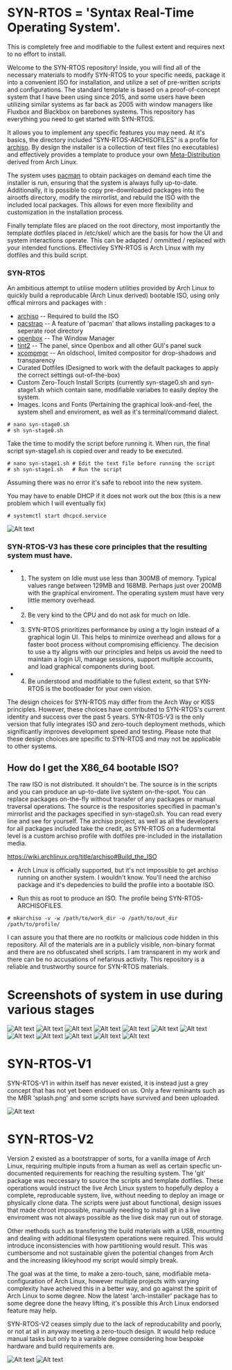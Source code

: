 # SYN-RTOS = 'Syntax Real-Time Operating System'.

This is completely free and modifiable to the fullest extent and requires next to no effort to install. 

Welcome to the SYN-RTOS repository! Inside, you will find all of the necessary materials to modify SYN-RTOS to your specific needs, package it into a convenient ISO for installation, and utilize a set of pre-written scripts and configurations. The standard template is based on a proof-of-concept system that I have been using since 2015, and some users have been utilizing similar systems as far back as 2005 with window managers like Fluxbox and Blackbox on barebones systems. This repository has everything you need to get started with SYN-RTOS. 

It allows you to implement any specific features you may need. At it's basics, the directory included "SYN-RTOS-ARCHISOFILES" is a profile for [archiso](https://wiki.archlinux.org/title/archiso). By design the installer is a collection of text files (no executables) and effectively provides a template to produce your own [Meta-Distribution](https://wiki.c2.com/?MetaDistribution) derived from Arch Linux.

The system uses [pacman](https://archlinux.org/packages/core/x86_64/pacman) to obtain packages on demand each time the installer is run, ensuring that the system is always fully up-to-date. Additionally, it is possible to copy pre-downloaded packages into the airootfs directory, modify the mirrorlist, and rebuild the ISO with the included local packages. This allows for even more flexibility and customization in the installation process.

Finally template files are placed on the root directory, most importantly the template dotfiles placed in /etc/skel/ which are the basis for how the UI and system interactions operate. This can be adapted / ommitted / replaced with your intended functions. Effectivley SYN-RTOS is Arch Linux with my dotfiles and this build script.

### SYN-RTOS 
An ambitious attempt to utilise modern utilities provided by Arch Linux to quickly build a reproducable (Arch Linux derived) bootable ISO, using only offical mirrors and packages with   : 

 - [archiso](https://wiki.archlinux.org/title/archiso)   -- Required to build the ISO
 - [pacstrap](https://archlinux.org/packages/core/x86_64/pacman)  -- A feature of 'pacman' that allows installing packages to a seperate root directory
 - [openbox](http://openbox.org/wiki/Main_Page)                   -- The Window Manager
 - [tint2](https://gitlab.com/o9000/tint2)                      -- The panel, since Openbox and all other GUI's panel suck
 - [xcompmgr](https://github.com/freedesktop/xcompmgr)             -- An oldschool, limited compositor for drop-shadows and transparency
 - Curated Dotfiles                      (Designed to work with the default packages to apply the correct settings out-of-the-box)     
 - Custom Zero-Touch Install Scripts     (currently syn-stage0.sh and syn-stage1.sh which contain sane, modifiable variabes to easily deploy the system.
 - Images. Icons and Fonts                   (Pertaining the graphical look-and-feel, the system shell and enviroment, as well as it's terminal/command dialect.

```
# nano syn-stage0.sh
# sh syn-stage0.sh
```
Take the time to modify the script before running it. When run, the final script syn-stage1.sh is copied over and ready to be executed.

```
# nano syn-stage1.sh # Edit the text file before running the script
# sh syn-stage1.sh   # Run the script
```
Assuming there was no error it's safe to reboot into the new system.

You may have to enable DHCP if it does not work out the box (this is a new problem which I will eventually fix)

```
# systemctl start dhcpcd.service
```

![Alt text](/Screenshots/syn-latest.png?raw=true)

### SYN-RTOS-V3 has these core principles that the resulting system must have.

- 1. The system on Idle must use less than 300MB of memory. Typical values range between 129MB
and 168MB. Perhaps just over 200MB with the graphical enviroment. The operating system must have very little memory overhead.

- 2. Be very kind to the CPU and do not ask for much on Idle.

- 3. SYN-RTOS prioritizes performance by using a tty login instead of a graphical login UI. This helps to minimize overhead and allows for a faster boot process without compromising efficiency. The decision to use a tty aligns with our principles and helps us avoid the need to maintain a login UI, manage sessions, support multiple accounts, and load graphical components during boot.

- 4. Be understood and modifiable to the fullest extent, so that SYN-RTOS is the bootloader for your own vision.

The design choices for SYN-RTOS may differ from the Arch Way or KISS principles. However, these choices have contributed to SYN-RTOS's current identity and success over the past 5 years. SYN-RTOS-V3 is the only version that fully integrates ISO and zero-touch deployment methods, which significantly improves development speed and testing. Please note that these design choices are specific to SYN-RTOS and may not be applicable to other systems.

## How do I get the X86_64 bootable ISO?

The raw ISO is not distributed. It shouldn't be. The source is in the scripts and you can produce an up-to-date live system on-the-spot. You can replace packages on-the-fly without transfer of any packages or manual traversal operations. The source is the respositories specified in pacman's mirrorlist and the packages specified in syn-stage0.sh. You can read every line and see for yourself. The archiso project, as well as all the developers for all packages included take the credit, as SYN-RTOS on a fudermental level is a custom archiso profile with dotfiles pre-included in the installation media.

https://wiki.archlinux.org/title/archiso#Build_the_ISO

- Arch Linux is officially supported, but it's not impossible to get archiso running on another system. I wouldn't know. You'll need the archiso package and it's depedencies to build the profile into a bootable ISO.

- Run this as root to produce an ISO. The profile being SYN-RTOS-ARCHISOFILES.

```
# mkarchiso -v -w /path/to/work_dir -o /path/to/out_dir /path/to/profile/
```

I can assure you that there are no rootkits or malicious code hidden in this repository. All of the materials are in a publicly visible, non-binary format and there are no obfuscated shell scripts. I am transparent in my work and there can be no accusations of nefarious activity. This repository is a reliable and trustworthy source for SYN-RTOS materials.

# Screenshots of system in use during various stages

![Alt text](/Screenshots/default-syn-theme.png?raw=true)
![Alt text](/Screenshots/green-syn-theme.png?raw=true)
![Alt text](/Screenshots/red-syn-theme.png?raw=true)
![Alt text](/Screenshots/reddown-syn-theme.png?raw=true)
![Alt text](/Screenshots/Openbox_Menu.PNG?raw=true)
![Alt text](/Screenshots/Pacman_Updates.PNG?raw=true)
![Alt text](/Screenshots/binwalk_and_analysis_on_ISO.PNG?raw=true)
![Alt text](/Screenshots/browsing_files_and_running_updates.PNG?raw=true)
![Alt text](/Screenshots/browsing_files_with_ranger.PNG?raw=true)
![Alt text](/Screenshots/browsing_web.PNG?raw=true)
![Alt text](/Screenshots/editing_scripts_and_browsing_files.PNG?raw=true)
![Alt text](/Screenshots/using_htop.PNG?raw=true)

# SYN-RTOS-V1

SYN-RTOS-V1 in within itself has never existed, it is instead just a grey concept that has not yet been endoued on us. Only a few reminants such as the MBR 'splash.png' and some scripts have survived and been uploaded.

![Alt text](/Screenshots/syn-rtos-v1.PNG?raw=true)

# SYN-RTOS-V2

Version 2 existed as a bootstrapper of sorts, for a vanilla image of Arch Linux, requiring multiple inputs from a human as well as certain specfic un-documented requirements for reaching the resulting system. The 'git' package was neccessary to source the scripts and template dotfiles. These operations would instruct the live Arch Linux system to hopefully deploy a complete, reproducable system, live, without needing to deploy an image or physically clone data. The scripts were just about functional, design issues that made chroot impossible, manually needing to install git in a live enviroment was not always possible as the live disk may run out of storage.

Other methods such as transfering the build materials with a USB, mounting and dealing with additional filesystem operations were required. This would introduce inconsistencies with how partitioning would result. This was cumbersome and not sustainable given the potential changes from Arch and the increasing likleyhood my script would simply break.

The goal was at the time, to make a zero-touch, sane, modifiable meta-configuration of Arch Linux, however multiple projects with varying complexity have acheived this in a better way, and go against the spirit of Arch Linux to some degree. Now the latest 'arch-installer' package has to some degree done the heavy lifting, it's possible this Arch Linux endorsed feature may help.

SYN-RTOS-V2 ceases simply due to the lack of reproducability and poorly, or not at all in anyway meeting a zero-touch design. It would help reduce manual tasks but only to a varaible degree considering how bespoke hardware and build requirements are.

![Alt text](/Screenshots/syn-rtos-v2-1.PNG?raw=true)
![Alt text](/Screenshots/syn-rtos-v2-2.PNG?raw=true)
